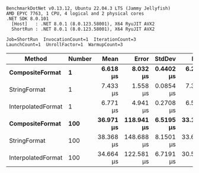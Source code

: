 ```

BenchmarkDotNet v0.13.12, Ubuntu 22.04.3 LTS (Jammy Jellyfish)
AMD EPYC 7763, 1 CPU, 4 logical and 2 physical cores
.NET SDK 8.0.101
  [Host]   : .NET 8.0.1 (8.0.123.58001), X64 RyuJIT AVX2
  ShortRun : .NET 8.0.1 (8.0.123.58001), X64 RyuJIT AVX2

Job=ShortRun  InvocationCount=1  IterationCount=3  
LaunchCount=1  UnrollFactor=1  WarmupCount=3  

```
| Method             | Number | Mean      | Error      | StdDev    | Min       | Max       | Allocated |
|------------------- |------- |----------:|-----------:|----------:|----------:|----------:|----------:|
| **CompositeFormat**    | **1**      |  **6.618 μs** |   **8.032 μs** | **0.4402 μs** |  **6.241 μs** |  **7.102 μs** |     **872 B** |
| StringFormat       | 1      |  7.433 μs |   1.558 μs | 0.0854 μs |  7.353 μs |  7.523 μs |     896 B |
| InterpolatedFormat | 1      |  6.771 μs |   4.941 μs | 0.2708 μs |  6.567 μs |  7.078 μs |     872 B |
| **CompositeFormat**    | **100**    | **36.971 μs** | **118.941 μs** | **6.5195 μs** | **33.136 μs** | **44.498 μs** |   **14336 B** |
| StringFormat       | 100    | 38.368 μs | 148.688 μs | 8.1501 μs | 33.603 μs | 47.779 μs |   16736 B |
| InterpolatedFormat | 100    | 34.664 μs | 122.581 μs | 6.7191 μs | 30.566 μs | 42.418 μs |   14336 B |
